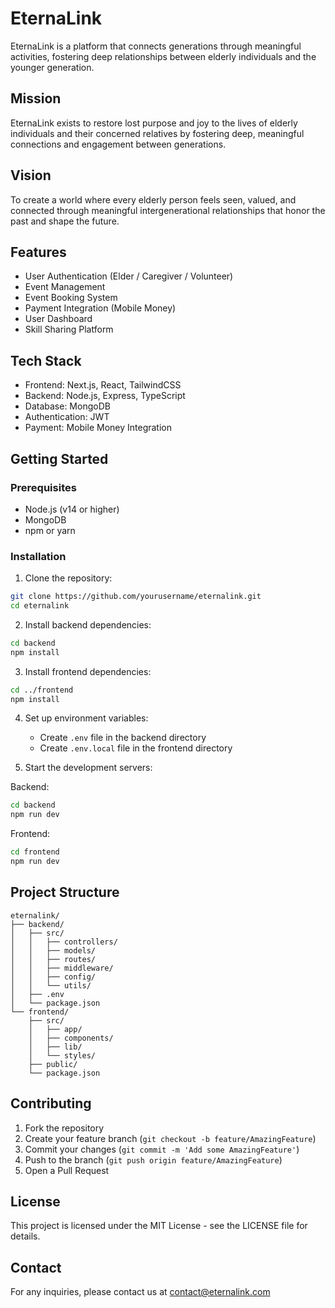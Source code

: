 # EternaLink

EternaLink is a platform that connects generations through meaningful activities, fostering deep relationships between elderly individuals and the younger generation.

## Mission

EternaLink exists to restore lost purpose and joy to the lives of elderly individuals and their concerned relatives by fostering deep, meaningful connections and engagement between generations.

## Vision

To create a world where every elderly person feels seen, valued, and connected through meaningful intergenerational relationships that honor the past and shape the future.

## Features

- User Authentication (Elder / Caregiver / Volunteer)
- Event Management
- Event Booking System
- Payment Integration (Mobile Money)
- User Dashboard
- Skill Sharing Platform

## Tech Stack

- Frontend: Next.js, React, TailwindCSS
- Backend: Node.js, Express, TypeScript
- Database: MongoDB
- Authentication: JWT
- Payment: Mobile Money Integration

## Getting Started

### Prerequisites

- Node.js (v14 or higher)
- MongoDB
- npm or yarn

### Installation

1. Clone the repository:

```bash
git clone https://github.com/yourusername/eternalink.git
cd eternalink
```

2. Install backend dependencies:

```bash
cd backend
npm install
```

3. Install frontend dependencies:

```bash
cd ../frontend
npm install
```

4. Set up environment variables:

   - Create `.env` file in the backend directory
   - Create `.env.local` file in the frontend directory

5. Start the development servers:

Backend:

```bash
cd backend
npm run dev
```

Frontend:

```bash
cd frontend
npm run dev
```

## Project Structure

```
eternalink/
├── backend/
│   ├── src/
│   │   ├── controllers/
│   │   ├── models/
│   │   ├── routes/
│   │   ├── middleware/
│   │   ├── config/
│   │   └── utils/
│   ├── .env
│   └── package.json
└── frontend/
    ├── src/
    │   ├── app/
    │   ├── components/
    │   ├── lib/
    │   └── styles/
    ├── public/
    └── package.json
```

## Contributing

1. Fork the repository
2. Create your feature branch (`git checkout -b feature/AmazingFeature`)
3. Commit your changes (`git commit -m 'Add some AmazingFeature'`)
4. Push to the branch (`git push origin feature/AmazingFeature`)
5. Open a Pull Request

## License

This project is licensed under the MIT License - see the LICENSE file for details.

## Contact

For any inquiries, please contact us at [contact@eternalink.com](mailto:contact@eternalink.com)
